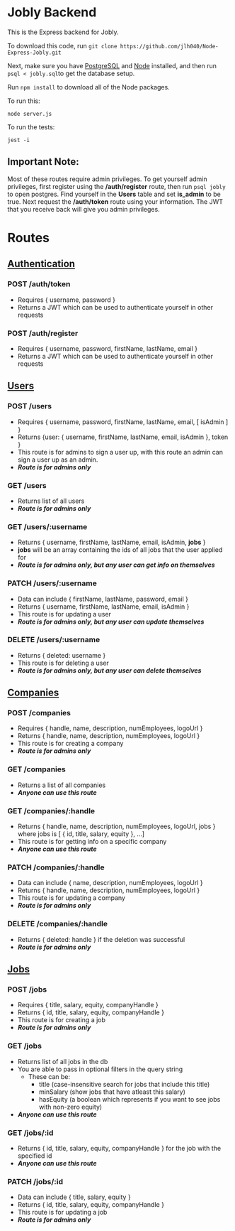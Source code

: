 # Jobly Backend

This is the Express backend for Jobly.

To download this code, run `git clone https://github.com/jlh040/Node-Express-Jobly.git`

Next, make sure you have [PostgreSQL](https://www.postgresql.org/) and [Node](https://nodejs.org/en/) installed, and then run `psql < jobly.sql`to get the database setup.

Run `npm install` to download all of the Node packages. 

To run this:

    node server.js

To run the tests:

    jest -i



## Important Note:

Most of these routes require admin privileges. To get yourself admin privileges, first register using the **/auth/register** route, then run `psql jobly` to open postgres. Find yourself in the **Users** table and set **is_admin** to be true. Next request the **/auth/token** route using your information. The JWT that you receive back will give you admin privileges.

# Routes

## <u>Authentication</u>

### POST /auth/token

- Requires { username, password }
- Returns a JWT which can be used to authenticate yourself in other requests

### POST /auth/register

- Requires { username, password, firstName, lastName, email }
- Returns a JWT which can be used to authenticate yourself in other requests

## <u>Users</u>

### POST /users

- Requires { username, password, firstName, lastName, email, [ isAdmin ] }
- Returns {user: { username, firstName, lastName, email, isAdmin }, token }
- This route is for admins to sign a user up, with this route an admin can sign a user up as an admin.
- ***Route is for admins only***

### GET /users

- Returns list of all users
- ***Route is for admins only***

### GET /users/:username

- Returns { username, firstName, lastName, email, isAdmin, **jobs** }
- **jobs** will be an array containing the ids of all jobs that the user applied for
- ***Route is for admins only, but any user can get info on themselves***

### PATCH /users/:username

- Data can include { firstName, lastName, password, email }
- Returns { username, firstName, lastName, email, isAdmin }
- This route is for updating a user
- ***Route is for admins only, but any user can update themselves***

### DELETE /users/:username

- Returns { deleted: username }
- This route is for deleting a user
- ***Route is for admins only, but any user can delete themselves***

## <u>Companies</u>

### POST /companies

- Requires { handle, name, description, numEmployees, logoUrl }
- Returns { handle, name, description, numEmployees, logoUrl }
- This route is for creating a company
- ***Route is for admins only***

### GET /companies

- Returns a list of all companies
- ***Anyone can use this route***

### GET /companies/:handle

- Returns { handle, name, description, numEmployees, logoUrl, jobs } where jobs is [ { id, title, salary, equity }, ...]
- This route is for getting info on a specific company
- ***Anyone can use this route***

### PATCH /companies/:handle

- Data can include { name, description, numEmployees, logoUrl }
- Returns { handle, name, description, numEmployees, logoUrl }
- This route is for updating a company
- ***Route is for admins only***

### DELETE /companies/:handle

- Returns { deleted: handle } if the deletion was successful
- ***Route is for admins only***

## <u>Jobs</u>

### POST /jobs

- Requires { title, salary, equity, companyHandle }
- Returns { id, title, salary, equity, companyHandle }
- This route is for creating a job
- ***Route is for admins only***

### GET /jobs

- Returns list of all jobs in the db
- You are able to pass in optional filters in the query string
  - These can be:
    - title (case-insensitive search for jobs that include this title)
    - minSalary (show jobs that have atleast this salary)
    - hasEquity (a boolean which represents if you want to see jobs with non-zero equity)
- ***Anyone can use this route***

### GET /jobs/:id

- Returns { id, title, salary, equity, companyHandle } for the job with the specified id
- ***Anyone can use this route***

### PATCH /jobs/:id

- Data can include { title, salary, equity }
- Returns { id, title, salary, equity, companyHandle }
- This route is for updating a job
- ***Route is for admins only***

